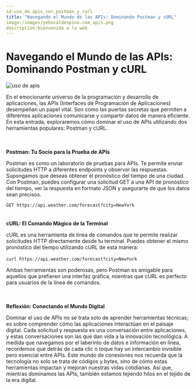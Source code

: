 ```yaml
---
id:uso_de_apis_con_postman_y_curl
title: "Navegando el Mundo de las APIs: Dominando Postman y cURL"
image:/images/yehovaldespino.com_apis.png
description:bienvenida a la web
---
```



# Navegando el Mundo de las APIs: Dominando Postman y cURL
![uso de apis](/images/yehovaldespino.com_apis.png)


En el emocionante universo de la programación y desarrollo de aplicaciones, las APIs (Interfaces de Programación de Aplicaciones) desempeñan un papel vital. Son como las puertas secretas que permiten a diferentes aplicaciones comunicarse y compartir datos de manera eficiente. En esta entrada, exploraremos cómo dominar el uso de APIs utilizando dos herramientas populares: Postman y cURL.

<br><br>
**Postman: Tu Socio para la Prueba de APIs**

Postman es como un laboratorio de pruebas para APIs. Te permite enviar solicitudes HTTP a diferentes endpoints y observar las respuestas. Supongamos que deseas obtener el pronóstico del tiempo de una ciudad. Con Postman, puedes configurar una solicitud GET a una API de pronóstico del tiempo, ver la respuesta en formato JSON y asegurarte de que los datos sean precisos.

`GET https://api.weather.com/forecast?city=NewYork`  
<br><br>
**cURL: El Comando Mágico de la Terminal**

cURL es una herramienta de línea de comandos que te permite realizar solicitudes HTTP directamente desde tu terminal. Puedes obtener el mismo pronóstico del tiempo utilizando cURL de esta manera:
<br><br>
`curl https://api.weather.com/forecast?city=NewYork`

Ambas herramientas son poderosas, pero Postman es amigable para aquellos que prefieren una interfaz gráfica, mientras que cURL es perfecto para usuarios de la línea de comandos.  
  
<br><br>
**Reflexión: Conectando el Mundo Digital**

Dominar el uso de APIs no se trata solo de aprender herramientas técnicas; es sobre comprender cómo las aplicaciones interactúan en el paisaje digital. Cada solicitud y respuesta es una conversación entre aplicaciones, y estas conversaciones son las que dan vida a la innovación tecnológica. A medida que navegamos por el laberinto de datos e información en línea, recordemos que detrás de cada clic o toque hay un intercambio invisible pero esencial entre APIs. Este mundo de conexiones nos recuerda que la tecnología no solo se trata de códigos y bytes, sino de cómo estas herramientas impactan y mejoran nuestras vidas cotidianas. Así que, mientras dominamos las APIs, también estamos tejiendo hilos en el tejido de la era digital.

